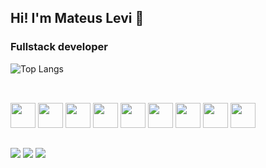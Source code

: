 ## Hi! I'm Mateus Levi 👋

### Fullstack developer

![Top Langs](https://github-readme-stats.vercel.app/api/top-langs/?username=mateuslevi12&layout=compact&theme=dracula)

##

<div style="display: inline-block"><br/>
    <img heigth=30 width=40 src="https://cdn.jsdelivr.net/gh/devicons/devicon@latest/icons/typescript/typescript-original.svg" />
    <img heigth=30 width=40 src="https://cdn.jsdelivr.net/gh/devicons/devicon@latest/icons/javascript/javascript-original.svg" />
    <img heigth=30 width=40 src="https://cdn.jsdelivr.net/gh/devicons/devicon@latest/icons/react/react-original-wordmark.svg" />
    <img heigth=30 width=40 src="https://cdn.jsdelivr.net/gh/devicons/devicon@latest/icons/nextjs/nextjs-original.svg" />
  <img heigth=30 width=40 src="https://cdn.jsdelivr.net/gh/devicons/devicon@latest/icons/nodejs/nodejs-original-wordmark.svg" />
  <img heigth=30 width=40 src="https://cdn.jsdelivr.net/gh/devicons/devicon@latest/icons/nestjs/nestjs-original.svg" />
  <img heigth=30 width=40 src="https://cdn.jsdelivr.net/gh/devicons/devicon@latest/icons/prisma/prisma-original.svg" />
  <img heigth=30 width=40 src="https://cdn.jsdelivr.net/gh/devicons/devicon@latest/icons/postgresql/postgresql-original.svg" />
<img heigth=30 width=40 src="https://cdn.jsdelivr.net/gh/devicons/devicon@latest/icons/tailwindcss/tailwindcss-original.svg" />
</div>

##

<div>
  <a href="https://www.instagram.com/mateuslevi_"><img src="https://img.shields.io/badge/Instagram-E4405F?style=for-the-badge&logo=instagram&logoColor=white"/></a>
  <a href="https://www.linkedin.com/in/mateuslevi12/"><img src="https://img.shields.io/badge/LinkedIn-0077B5?style=for-the-badge&logo=linkedin&logoColor=white"/></a>
  <a href="mateuslevialencar32@gmail.com"><img src="https://img.shields.io/badge/Gmail-D14836?style=for-the-badge&logo=gmail&logoColor=white"/></a>
</div>
